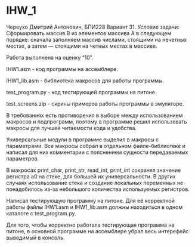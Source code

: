 # IHW_1
Череухо Дмитрий Антонович, БПИ228
Вариант 31. Условие задачи: Сформировать массив B из элементов массива A в следующем порядке: сначала заполняем массив числами, стоящими на нечетных местах, а затем — стоящими на четных местах в массиве.

Работа выполнена на оценку “10”.

IHW1.asm - код программы на ассемблере.

IHW1_lib.asm - библиотека макросов для работы программы.

test_program.py - код тестирующей программы на питоне.

test_screens.zip - скрины примеров работы программы в эмуляторе.

В требованиях есть противоречия в выборе между использованием макросов и подпрограмм, поэтому в программе решил использовать макросы для лучшей читаемости кода и удобства.

Универсальные модули в программе выделил в макросы с параметрами. Все макросы собрал в отдельном файле-библиотеке и написал для них комментарии с пояснением сущности передаваемых параметров.

В макросах print_char, print_str, read_int, print_int сохранял значение регистра a0 на стеке, для большей их универсальности. В других случаях использование стека и создание локальных переменных не понадобилось из-за небольшого количества используемых регистров.

Написал тестирующую программу на питоне. Для её корректной работы файлы IHW1.asm и IHW1_lib.asm должны находиться в одном каталоге с test_program.py.

Для того, чтобы корректно работала тестирующая программа на питоне, в основной программе на ассемблере убрал весь интерефейс выводимый в консоль.





